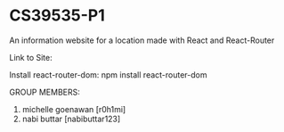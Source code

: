 # CS39535-P1
An information website for a location made with React and React-Router

Link to Site: 

Install react-router-dom:
npm install react-router-dom

GROUP MEMBERS:
1. michelle goenawan [r0h1mi]
2. nabi buttar [nabibuttar123]
